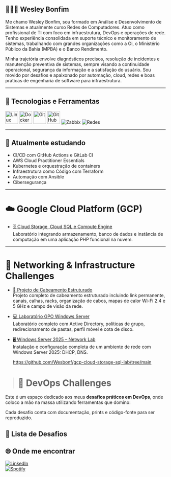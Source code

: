 ## 👨🏻‍💻 Wesley Bonfim  

 Me chamo Wesley Bonfim, sou formado em Análise e Desenvolvimento de Sistemas e atualmente curso Redes de Computadores. Atuo como profissional de TI com foco em infraestrutura, DevOps e operações de rede. Tenho experiência consolidada em suporte técnico e monitoramento de sistemas, trabalhando com grandes organizações como a Oi, o Ministério Público da Bahia (MPBA) e o Banco Rendimento.

Minha trajetória envolve diagnósticos precisos, resolução de incidentes e manutenção preventiva de sistemas, sempre visando a continuidade operacional, segurança da informação e a satisfação do usuário. Sou movido por desafios e apaixonado por automação, cloud, redes e boas práticas de engenharia de software para infraestrutura.

---

## 🚀 Tecnologias e Ferramentas  

<p>
<img src="https://cdn.jsdelivr.net/gh/devicons/devicon/icons/linux/linux-original.svg" width="40" alt="Linux" />
  <img src="https://cdn.jsdelivr.net/gh/devicons/devicon/icons/docker/docker-original.svg" width="40" alt="Docker" />
  <img src="https://cdn.jsdelivr.net/gh/devicons/devicon/icons/git/git-original.svg" width="40" alt="Git" />
  <img src="https://cdn.jsdelivr.net/gh/devicons/devicon/icons/github/github-original.svg" width="40" alt="GitHub" />
  <img src="https://img.shields.io/badge/Zabbix-AA0000?style=for-the-badge&logo=zabbix&logoColor=white" alt="Zabbix" />
  <img src="https://img.shields.io/badge/Redes-0078D4?style=for-the-badge&logo=windows&logoColor=white" alt="Redes" />
</p>

---

## 🎯 Atualmente estudando  
- CI/CD com GitHub Actions e GitLab CI  
- AWS Cloud Practitioner Essentials
- Kubernetes e orquestração de containers  
- Infraestrutura como Código com Terraform  
- Automação com Ansible  
- Cibersegurança  
---

# ☁️ Google Cloud Platform (GCP)

- [🗄️ Cloud Storage, Cloud SQL e Compute Engine](https://github.com/Wesbonf/gcp-cloud-storage-sql-lab)  
  Laboratório integrando armazenamento, banco de dados e instância de computação em uma aplicação PHP funcional na nuvem.
---
# 📘 Networking & Infrastructure Challenges

- [📡 Projeto de Cabeamento Estruturado](https://github.com/Wesbonf/projeto-cabeamento-estruturado)  
  Projeto completo de cabeamento estruturado incluindo link permanente, canais, calhas, racks, organização de cabos, mapas de calor Wi-Fi 2.4 e 5 GHz e campo de visão da rede.  

- [💻 Laboratório GPO Windows Server](https://github.com/Wesbonf/lab-gpo-windows-server)  
  Laboratório completo com Active Directory, políticas de grupo, redirecionamento de pastas, perfil móvel e cota de disco.

- [🖥️ Windows Server 2025 – Network Lab](https://github.com/Wesbonf/winserver2025-network-lab)  
  Instalação e configuração completa de um ambiente de rede com Windows Server 2025: DHCP, DNS.

  https://github.com/Wesbonf/gcp-cloud-storage-sql-lab/tree/main



> # 📘 DevOps Challenges  

Este é um espaço dedicado aos meus **desafios práticos em DevOps**, onde coloco a mão na massa utilizando ferramentas que domino:  


Cada desafio conta com documentação, prints e código-fonte para ser reproduzido.  

## 📂 Lista de Desafios  


## 🌐 Onde me encontrar  
[![LinkedIn](https://img.shields.io/badge/LinkedIn-blue?style=for-the-badge&logo=linkedin)](https://www.linkedin.com/in/wesleybonfim/)  
[![Spotify](https://img.shields.io/badge/Spotify-1DB954?style=for-the-badge&logo=spotify&logoColor=white)](https://open.spotify.com/intl-pt/artist/4i3EtwF4m89bsROLW46nUp?si=cEPuZvsAQ_ebxw0YzMIlow&nd=1&dlsi=9ad0c720d8bf4e7e)



